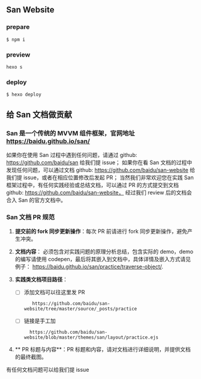 San Website
------------

### prepare

```
$ npm i
```

### preview

```
hexo s
```


### deploy

```
$ hexo deploy
```





给 San 文档做贡献
------------


### San 是一个传统的 MVVM 组件框架，官网地址 https://baidu.github.io/san/

如果你在使用 San 过程中遇到任何问题，请通过 github: https://github.com/baidu/san 给我们提 issue；
如果你在看 San 文档的过程中发现任何问题，可以通过文档 github: https://github.com/baidu/san-website 给我们提 issue，或者在相应位置修改后发起 PR；
当然我们非常欢迎您在实践 San 框架过程中，有任何实践经验或总结文档，可以通过 PR 的方式提交到文档 github: https://github.com/baidu/san-website， 经过我们 review 后的文档会合入 San 的官方文档中。


### San 文档 PR 规范

1. **提交前的 fork 同步更新操作**：每次 PR 前请进行 fork 同步更新操作，避免产生冲突。

2. **文档内容**： 必须包含对实践问题的原理分析总结，包含实际的 demo，demo 的编写请使用 codepen，最后将其嵌入到文档中，具体详情及嵌入方式请见例子：
      https://baidu.github.io/san/practice/traverse-object/.
3. **实践类文档项目路径**：

    - [ ] 添加文档可以往这里发 PR

             https://github.com/baidu/san-website/tree/master/source/_posts/practice

    - [ ] 链接是手工加

            https://github.com/baidu/san-website/blob/master/themes/san/layout/practice.ejs

4.  ** PR 标题与内容**：PR 标题和内容，请对文档进行详细说明，并提供文档的最终截图。 

有任何文档问题可以给我们提 issue